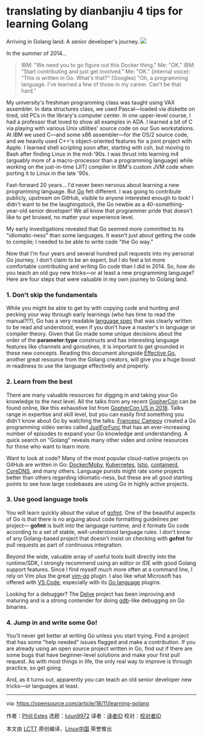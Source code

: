 translating by dianbanjiu   4 tips for learning Golang
======
Arriving in Golang land: A senior developer's journey.
![](https://opensource.com/sites/default/files/styles/image-full-size/public/lead-images/computer_laptop_code_programming_mountain_view.jpg?itok=yx5buqkr)

In the summer of 2014...

> IBM: "We need you to go figure out this Docker thing."
>  Me: "OK."
>  IBM: "Start contributing and just get involved."
>  Me: "OK." (internal voice): "This is written in Go. What's that?" (Googles) "Oh, a programming language. I've learned a few of those in my career. Can't be that hard."

My university's freshman programming class was taught using VAX assembler. In data structures class, we used Pascal—loaded via diskette on tired, old PCs in the library's computer center. In one upper-level course, I had a professor that loved to show all examples in ADA. I learned a bit of C via playing with various Unix utilities' source code on our Sun workstations. At IBM we used C—and some x86 assembler—for the OS/2 source code, and we heavily used C++'s object-oriented features for a joint project with Apple. I learned shell scripting soon after, starting with csh, but moving to Bash after finding Linux in the mid-'90s. I was thrust into learning m4 (arguably more of a macro-processor than a programming language) while working on the just-in-time (JIT) compiler in IBM's custom JVM code when porting it to Linux in the late '90s.

Fast-forward 20 years... I'd never been nervous about learning a new programming language. But [Go][1] felt different. I was going to contribute publicly, upstream on GitHub, visible to anyone interested enough to look! I didn't want to be the laughingstock, the Go newbie as a 40-something-year-old senior developer! We all know that programmer pride that doesn't like to get bruised, no matter your experience level.

My early investigations revealed that Go seemed more committed to its "idiomatic-ness" than some languages. It wasn't just about getting the code to compile; I needed to be able to write code "the Go way."

Now that I'm four years and several hundred pull requests into my personal Go journey, I don't claim to be an expert, but I do feel a lot more comfortable contributing and writing Go code than I did in 2014. So, how do you teach an old guy new tricks—or at least a new programming language? Here are four steps that were valuable in my own journey to Golang land.

### 1. Don't skip the fundamentals

While you might be able to get by with copying code and hunting and pecking your way through early learnings (who has time to read the manual?!?), Go has a very readable [language spec][2] that was clearly written to be read and understood, even if you don't have a master's in language or compiler theory. Given that Go made some unique decisions about the order of the **parameter:type** constructs and has interesting language features like channels and goroutines, it is important to get grounded in these new concepts. Reading this document alongside [Effective Go][3], another great resource from the Golang creators, will give you a huge boost in readiness to use the language effectively and properly.

### 2. Learn from the best

There are many valuable resources for digging in and taking your Go knowledge to the next level. All the talks from any recent [GopherCon][4] can be found online, like this exhaustive list from [GopherCon US in 2018][5]. Talks range in expertise and skill level, but you can easily find something you didn't know about Go by watching the talks. [Francesc Campoy][6] created a Go programming video series called [JustForFunc][7] that has an ever-increasing number of episodes to expand your Go knowledge and understanding. A quick search on "Golang" reveals many other video and online resources for those who want to learn more.

Want to look at code? Many of the most popular cloud-native projects on GitHub are written in Go: [Docker/Moby][8], [Kubernetes][9], [Istio][10], [containerd][11], [CoreDNS][12], and many others. Language purists might rate some projects better than others regarding idiomatic-ness, but these are all good starting points to see how large codebases are using Go in highly active projects.

### 3. Use good language tools

You will learn quickly about the value of [gofmt][13]. One of the beautiful aspects of Go is that there is no arguing about code formatting guidelines per project— **gofmt** is built into the language runtime, and it formats Go code according to a set of stable, well-understood language rules. I don't know of any Golang-based project that doesn't insist on checking with **gofmt** for pull requests as part of continuous integration.

Beyond the wide, valuable array of useful tools built directly into the runtime/SDK, I strongly recommend using an editor or IDE with good Golang support features. Since I find myself much more often at a command line, I rely on Vim plus the great [vim-go][14] plugin. I also like what Microsoft has offered with [VS Code][15], especially with its [Go language][16] plugins.

Looking for a debugger? The [Delve][17] project has been improving and maturing and is a strong contender for doing [gdb][18]-like debugging on Go binaries.

### 4. Jump in and write some Go!

You'll never get better at writing Go unless you start trying. Find a project that has some "help needed" issues flagged and make a contribution. If you are already using an open source project written in Go, find out if there are some bugs that have beginner-level solutions and make your first pull request. As with most things in life, the only real way to improve is through practice, so get going.

And, as it turns out, apparently you can teach an old senior developer new tricks—or languages at least.

--------------------------------------------------------------------------------

via: https://opensource.com/article/18/11/learning-golang

作者：[Phill Estes][a]
选题：[lujun9972][b]
译者：[译者ID](https://github.com/译者ID)
校对：[校对者ID](https://github.com/校对者ID)

本文由 [LCTT](https://github.com/LCTT/TranslateProject) 原创编译，[Linux中国](https://linux.cn/) 荣誉推出

[a]: https://opensource.com/users/estesp
[b]: https://github.com/lujun9972
[1]: https://golang.org/
[2]: https://golang.org/ref/spec
[3]: https://golang.org/doc/effective_go.html
[4]: https://www.gophercon.com/
[5]: https://tqdev.com/2018-gophercon-2018-videos-online
[6]: https://twitter.com/francesc
[7]: https://www.youtube.com/channel/UC_BzFbxG2za3bp5NRRRXJSw
[8]: https://github.com/moby/moby
[9]: https://github.com/kubernetes/kubernetes
[10]: https://github.com/istio/istio
[11]: https://github.com/containerd/containerd
[12]: https://github.com/coredns/coredns
[13]: https://blog.golang.org/go-fmt-your-code
[14]: https://github.com/fatih/vim-go
[15]: https://code.visualstudio.com/
[16]: https://code.visualstudio.com/docs/languages/go
[17]: https://github.com/derekparker/delve
[18]: https://www.gnu.org/software/gdb/
